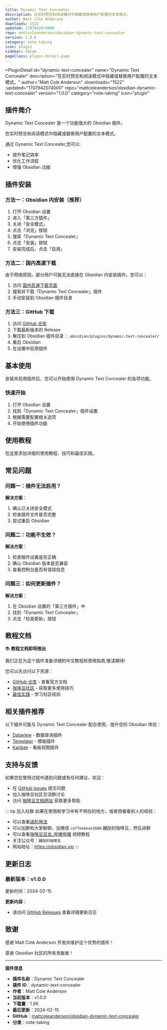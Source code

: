 ```yaml
---
title: Dynamic Text Concealer
description: 在实时预览和阅读模式中隐藏或替换用户配置的文本模式。
author: Matt Cole Anderson
downloads: 1522
updated: 1707942074000
repo: mattcoleanderson/obsidian-dynamic-text-concealer
version: 1.0.0
category: note-taking
icon: plugin
sidebar: false
pageClass: plugin-detail-page
---
```


<PluginDetail
  id="dynamic-text-concealer"
  name="Dynamic Text Concealer"
  description="在实时预览和阅读模式中隐藏或替换用户配置的文本模式。"
  author="Matt Cole Anderson"
  :downloads="1522"
  :updated="1707942074000"
  repo="mattcoleanderson/obsidian-dynamic-text-concealer"
  version="1.0.0"
  category="note-taking"
  icon="plugin"
>

<!-- AUTO_GENERATED_START -->
## 插件简介

Dynamic Text Concealer 是一个功能强大的 Obsidian 插件。

在实时预览和阅读模式中隐藏或替换用户配置的文本模式。

通过 Dynamic Text Concealer,您可以:

- 提升笔记效率
- 优化工作流程
- 增强 Obsidian 功能

<!-- AUTO_GENERATED_END -->

<!-- AUTO_GENERATED_START -->
## 插件安装

### 方法一：Obsidian 内安装（推荐）

1. 打开 Obsidian 设置
2. 进入「第三方插件」
3. 关闭「安全模式」
4. 点击「浏览」按钮
5. 搜索「Dynamic Text Concealer」
6. 点击「安装」按钮
7. 安装完成后，点击「启用」

### 方法二：国内高速下载

由于网络原因，部分用户可能无法直接在 Obsidian 内安装插件。您可以：

1. 访问 [国内高速下载页面](/zh/documentation/obsidian-plugins-download.html)
2. 搜索并下载「Dynamic Text Concealer」插件
3. 手动安装到 Obsidian 插件目录

### 方法三：GitHub 下载

1. 访问 [GitHub 仓库](https://github.com/mattcoleanderson/obsidian-dynamic-text-concealer)
2. 下载最新版本的 Release
3. 解压到 Obsidian 插件目录：`.obsidian/plugins/dynamic-text-concealer/`
4. 重启 Obsidian
5. 在设置中启用插件

## 基本使用

安装并启用插件后，您可以开始使用 Dynamic Text Concealer 的各项功能。

### 快速开始

1. 打开 Obsidian 设置
2. 找到「Dynamic Text Concealer」插件设置
3. 根据需要配置相关选项
4. 开始使用插件功能

<!-- AUTO_GENERATED_END -->

<!-- CUSTOM_CONTENT_START:tutorial -->
## 使用教程

在这里添加详细的使用教程、技巧和最佳实践。

<!-- CUSTOM_CONTENT_END:tutorial -->

<!-- SHARED_CONTENT_START -->
## 常见问题

### 问题一：插件无法启用？

**解决方案**：
1. 确认已关闭安全模式
2. 检查插件文件是否完整
3. 尝试重启 Obsidian

### 问题二：功能不生效？

**解决方案**：
1. 检查插件设置是否正确
2. 确认 Obsidian 版本是否兼容
3. 查看控制台是否有错误信息

### 问题三：如何更新插件？

**解决方案**：
1. 在 Obsidian 设置的「第三方插件」中
2. 找到「Dynamic Text Concealer」
3. 点击「检查更新」按钮

## 教程文档

📚 **教程文档即将推出**

我们正在为这个插件准备详细的中文教程和使用指南,敬请期待!

您可以先访问以下资源：
- [GitHub 仓库](https://github.com/mattcoleanderson/obsidian-dynamic-text-concealer) - 查看官方文档
- [咖啡豆社区](/zh/bases/) - 获取更多使用技巧
- [最佳实践](/zh/best-practices/) - 学习社区经验

## 相关插件推荐

以下插件可能与 Dynamic Text Concealer 配合使用，提升您的 Obsidian 体验：

- [Dataview](/zh/plugins/dataview.html) - 数据查询插件
- [Templater](/zh/plugins/templater-obsidian.html) - 模板插件
- [Kanban](/zh/plugins/obsidian-kanban.html) - 看板视图插件

## 支持与反馈

如果您在使用过程中遇到问题或有任何建议，欢迎：

- 在 [GitHub Issues](https://github.com/mattcoleanderson/obsidian-dynamic-text-concealer/issues) 提交问题
- 加入咖啡豆社区交流群讨论
- 访问 [咖啡豆文档网站](https://obsidian.vip) 获取更多帮助

::: tip 加入社群
如果在使用和学习中有不明白的地方，或者想看看别人的经验：
- 可以查看[进阶用法](/zh/advanced)
- 可以加群和大家聊聊，加微信 `coffeebean1688` 蹦跶的咖啡豆，然后进群
- 可以查看[咖啡豆豆龙_哔哩哔哩](https://space.bilibili.com/618777356) 视频教程
- 关注公众号：`蹦跶的咖啡豆`
- 网站地址：https://obsidian.vip
:::
<!-- SHARED_CONTENT_END -->

<!-- AUTO_GENERATED_START -->
## 更新日志

### 最新版本：v1.0.0

更新时间：2024-02-15

**更新内容**：
- 请访问 [GitHub Releases](https://github.com/mattcoleanderson/obsidian-dynamic-text-concealer/releases) 查看详细更新日志

## 致谢

感谢 Matt Cole Anderson 开发并维护这个优秀的插件！

感谢 Obsidian 社区的所有贡献者！

---

**插件信息**
- **插件名称**：Dynamic Text Concealer
- **插件 ID**：dynamic-text-concealer
- **作者**：Matt Cole Anderson
- **当前版本**：v1.0.0
- **下载量**：1.5K
- **最后更新**：2024-02-15
- **GitHub**：[mattcoleanderson/obsidian-dynamic-text-concealer](https://github.com/mattcoleanderson/obsidian-dynamic-text-concealer)
- **分类**：note-taking
<!-- AUTO_GENERATED_END -->

</PluginDetail>

